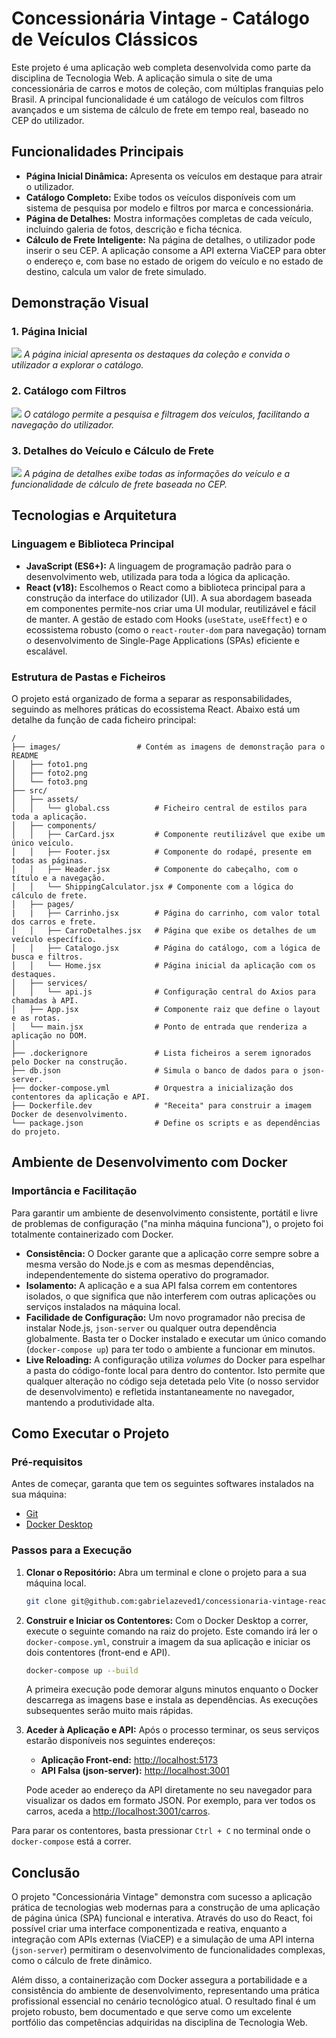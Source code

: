 # Concessionária Vintage - Catálogo de Veículos Clássicos

Este projeto é uma aplicação web completa desenvolvida como parte da disciplina de Tecnologia Web. A aplicação simula o site de uma concessionária de carros e motos de coleção, com múltiplas franquias pelo Brasil. A principal funcionalidade é um catálogo de veículos com filtros avançados e um sistema de cálculo de frete em tempo real, baseado no CEP do utilizador.

## Funcionalidades Principais

* **Página Inicial Dinâmica:** Apresenta os veículos em destaque para atrair o utilizador.
* **Catálogo Completo:** Exibe todos os veículos disponíveis com um sistema de pesquisa por modelo e filtros por marca e concessionária.
* **Página de Detalhes:** Mostra informações completas de cada veículo, incluindo galeria de fotos, descrição e ficha técnica.
* **Cálculo de Frete Inteligente:** Na página de detalhes, o utilizador pode inserir o seu CEP. A aplicação consome a API externa ViaCEP para obter o endereço e, com base no estado de origem do veículo e no estado de destino, calcula um valor de frete simulado.

## Demonstração Visual

### 1. Página Inicial
![](/images/foto1.png)
*A página inicial apresenta os destaques da coleção e convida o utilizador a explorar o catálogo.*

### 2. Catálogo com Filtros
![](/images/foto2.png)
*O catálogo permite a pesquisa e filtragem dos veículos, facilitando a navegação do utilizador.*

### 3. Detalhes do Veículo e Cálculo de Frete
![](/images/foto3.png)
*A página de detalhes exibe todas as informações do veículo e a funcionalidade de cálculo de frete baseada no CEP.*

## Tecnologias e Arquitetura

### Linguagem e Biblioteca Principal

* **JavaScript (ES6+):** A linguagem de programação padrão para o desenvolvimento web, utilizada para toda a lógica da aplicação.
* **React (v18):** Escolhemos o React como a biblioteca principal para a construção da interface do utilizador (UI). A sua abordagem baseada em componentes permite-nos criar uma UI modular, reutilizável e fácil de manter. A gestão de estado com Hooks (`useState`, `useEffect`) e o ecossistema robusto (como o `react-router-dom` para navegação) tornam o desenvolvimento de Single-Page Applications (SPAs) eficiente e escalável.

### Estrutura de Pastas e Ficheiros

O projeto está organizado de forma a separar as responsabilidades, seguindo as melhores práticas do ecossistema React. Abaixo está um detalhe da função de cada ficheiro principal:

```propriets
/
├── images/                 # Contém as imagens de demonstração para o README
│   ├── foto1.png
│   ├── foto2.png
│   └── foto3.png
├── src/
│   ├── assets/
│   │   └── global.css          # Ficheiro central de estilos para toda a aplicação.
│   ├── components/
│   │   ├── CarCard.jsx         # Componente reutilizável que exibe um único veículo.
│   │   ├── Footer.jsx          # Componente do rodapé, presente em todas as páginas.
│   │   ├── Header.jsx          # Componente do cabeçalho, com o título e a navegação.
│   │   └── ShippingCalculator.jsx # Componente com a lógica do cálculo de frete.
│   ├── pages/
|   |   ├── Carrinho.jsx        # Página do carrinho, com valor total dos carros e frete.
│   │   ├── CarroDetalhes.jsx   # Página que exibe os detalhes de um veículo específico.
│   │   ├── Catalogo.jsx        # Página do catálogo, com a lógica de busca e filtros.
│   │   └── Home.jsx            # Página inicial da aplicação com os destaques.
│   ├── services/
│   │   └── api.js              # Configuração central do Axios para chamadas à API.
│   ├── App.jsx                 # Componente raiz que define o layout e as rotas.
│   └── main.jsx                # Ponto de entrada que renderiza a aplicação no DOM.
│
├── .dockerignore               # Lista ficheiros a serem ignorados pelo Docker na construção.
├── db.json                     # Simula o banco de dados para o json-server.
├── docker-compose.yml          # Orquestra a inicialização dos contentores da aplicação e API.
├── Dockerfile.dev              # "Receita" para construir a imagem Docker de desenvolvimento.
└── package.json                # Define os scripts e as dependências do projeto.
```
## Ambiente de Desenvolvimento com Docker

### Importância e Facilitação

Para garantir um ambiente de desenvolvimento consistente, portátil e livre de problemas de configuração ("na minha máquina funciona"), o projeto foi totalmente containerizado com Docker.

* **Consistência:** O Docker garante que a aplicação corre sempre sobre a mesma versão do Node.js e com as mesmas dependências, independentemente do sistema operativo do programador.
* **Isolamento:** A aplicação e a sua API falsa correm em contentores isolados, o que significa que não interferem com outras aplicações ou serviços instalados na máquina local.
* **Facilidade de Configuração:** Um novo programador não precisa de instalar Node.js, `json-server` ou qualquer outra dependência globalmente. Basta ter o Docker instalado e executar um único comando (`docker-compose up`) para ter todo o ambiente a funcionar em minutos.
* **Live Reloading:** A configuração utiliza *volumes* do Docker para espelhar a pasta do código-fonte local para dentro do contentor. Isto permite que qualquer alteração no código seja detetada pelo Vite (o nosso servidor de desenvolvimento) e refletida instantaneamente no navegador, mantendo a produtividade alta.

## Como Executar o Projeto

### Pré-requisitos

Antes de começar, garanta que tem os seguintes softwares instalados na sua máquina:
* [Git](https://git-scm.com/)
* [Docker Desktop](https://www.docker.com/products/docker-desktop/)

### Passos para a Execução

1.  **Clonar o Repositório:**
    Abra um terminal e clone o projeto para a sua máquina local.
    ```bash
    git clone git@github.com:gabrielazeved1/concessionaria-vintage-react.git
    ```

2.  **Construir e Iniciar os Contentores:**
    Com o Docker Desktop a correr, execute o seguinte comando na raiz do projeto. Este comando irá ler o `docker-compose.yml`, construir a imagem da sua aplicação e iniciar os dois contentores (front-end e API).
    ```bash
    docker-compose up --build
    ```
    A primeira execução pode demorar alguns minutos enquanto o Docker descarrega as imagens base e instala as dependências. As execuções subsequentes serão muito mais rápidas.

3.  **Aceder à Aplicação e API:**
    Após o processo terminar, os seus serviços estarão disponíveis nos seguintes endereços:
    * **Aplicação Front-end:** [http://localhost:5173](http://localhost:5173)
    * **API Falsa (json-server):** [http://localhost:3001](http://localhost:3001)

    Pode aceder ao endereço da API diretamente no seu navegador para visualizar os dados em formato JSON. Por exemplo, para ver todos os carros, aceda a [http://localhost:3001/carros](http://localhost:3001/carros).

Para parar os contentores, basta pressionar `Ctrl + C` no terminal onde o `docker-compose` está a correr.

## Conclusão

O projeto "Concessionária Vintage" demonstra com sucesso a aplicação prática de tecnologias web modernas para a construção de uma aplicação de página única (SPA) funcional e interativa. Através do uso do React, foi possível criar uma interface componentizada e reativa, enquanto a integração com APIs externas (ViaCEP) e a simulação de uma API interna (`json-server`) permitiram o desenvolvimento de funcionalidades complexas, como o cálculo de frete dinâmico.

Além disso, a containerização com Docker assegura a portabilidade e a consistência do ambiente de desenvolvimento, representando uma prática profissional essencial no cenário tecnológico atual. O resultado final é um projeto robusto, bem documentado e que serve como um excelente portfólio das competências adquiridas na disciplina de Tecnologia Web.

